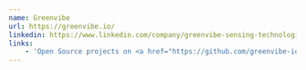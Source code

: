 ```yaml
---
name: Greenvibe
url: https://greenvibe.io/
linkedin: https://www.linkedin.com/company/greenvibe-sensing-technologies/
links:
    - 'Open Source projects on <a href="https://github.com/greenvibe-io">GitHub</a>. Some of them are in Rust.'
---
```



